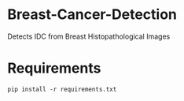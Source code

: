 # Breast-Cancer-Detection
Detects IDC from Breast Histopathological Images

# Requirements

```
pip install -r requirements.txt
```
